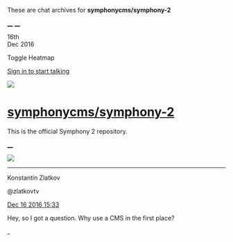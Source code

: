 These are chat archives for **symphonycms/symphony-2**

[__](/symphonycms/symphony-2/archives/2016/12/17)
[__](/symphonycms/symphony-2/archives/2016/12/15)

16th  
Dec 2016

Toggle Heatmap

[Sign in to start talking](/login?action=login&button=archive-login)

![](https://avatars-02.gitter.im/group/iv/3/57542c45c43b8c601977197e?s=48)

#  [symphonycms/symphony-2](/symphonycms/symphony-2)

This is the official Symphony 2 repository.

[ __ ](/orgs/symphonycms/rooms "More symphonycms rooms" )

![](https://avatars1.githubusercontent.com/u/12175076?v=3&s=30)

__ __

Konstantin Zlatkov

@zlatkovtv

[Dec 16 2016
15:33](https://gitter.im/symphonycms/symphony-2?at=5854094dc895451b75e3e2c3 ""
)

Hey, so I got a question. Why use a CMS in the first place?

_

